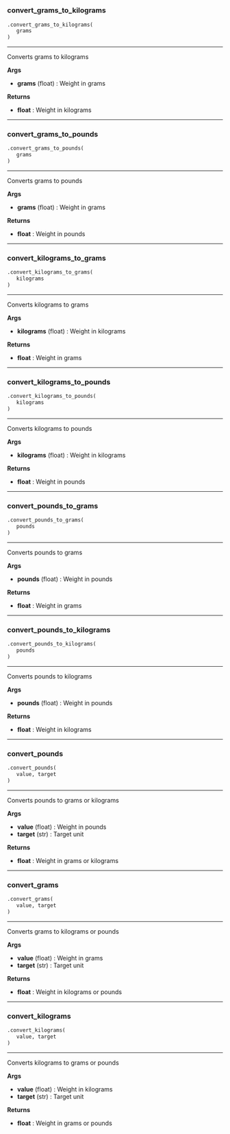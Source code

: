 #


### convert_grams_to_kilograms
```python
.convert_grams_to_kilograms(
   grams
)
```

---
Converts grams to kilograms


**Args**

* **grams** (float) : Weight in grams


**Returns**

* **float**  : Weight in kilograms


----


### convert_grams_to_pounds
```python
.convert_grams_to_pounds(
   grams
)
```

---
Converts grams to pounds


**Args**

* **grams** (float) : Weight in grams


**Returns**

* **float**  : Weight in pounds


----


### convert_kilograms_to_grams
```python
.convert_kilograms_to_grams(
   kilograms
)
```

---
Converts kilograms to grams


**Args**

* **kilograms** (float) : Weight in kilograms


**Returns**

* **float**  : Weight in grams


----


### convert_kilograms_to_pounds
```python
.convert_kilograms_to_pounds(
   kilograms
)
```

---
Converts kilograms to pounds


**Args**

* **kilograms** (float) : Weight in kilograms


**Returns**

* **float**  : Weight in pounds


----


### convert_pounds_to_grams
```python
.convert_pounds_to_grams(
   pounds
)
```

---
Converts pounds to grams


**Args**

* **pounds** (float) : Weight in pounds


**Returns**

* **float**  : Weight in grams


----


### convert_pounds_to_kilograms
```python
.convert_pounds_to_kilograms(
   pounds
)
```

---
Converts pounds to kilograms


**Args**

* **pounds** (float) : Weight in pounds


**Returns**

* **float**  : Weight in kilograms


----


### convert_pounds
```python
.convert_pounds(
   value, target
)
```

---
Converts pounds to grams or kilograms


**Args**

* **value** (float) : Weight in pounds
* **target** (str) : Target unit


**Returns**

* **float**  : Weight in grams or kilograms


----


### convert_grams
```python
.convert_grams(
   value, target
)
```

---
Converts grams to kilograms or pounds


**Args**

* **value** (float) : Weight in grams
* **target** (str) : Target unit


**Returns**

* **float**  : Weight in kilograms or pounds


----


### convert_kilograms
```python
.convert_kilograms(
   value, target
)
```

---
Converts kilograms to grams or pounds


**Args**

* **value** (float) : Weight in kilograms
* **target** (str) : Target unit


**Returns**

* **float**  : Weight in grams or pounds

